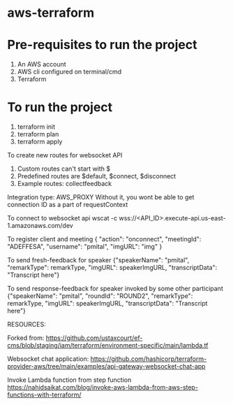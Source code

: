 # aws-terraform

# Pre-requisites to run the project
1. An AWS account
2. AWS cli configured on terminal/cmd
3. Terraform


# To run the project
1. terraform init
2. terraform plan
3. terraform apply
    

To create new routes for websocket API
1. Custom routes can't start with $ 
2. Predefined routes are $default, $connect, $disconnect
3. Example routes: collectfeedback


Integration type: AWS_PROXY 
Without it, you wont be able to get connection ID as a part of requestContext

To connect to websocket api
wscat -c wss://<API_ID>.execute-api.us-east-1.amazonaws.com/dev


To register client and meeting
{ "action": "onconnect", "meetingId": "ADEFFESA", "username": "pmital", "imgURL": "img" }

To send fresh-feedback for speaker
{"speakerName": "pmital", "remarkType": remarkType, "imgURL": speakerImgURL, "transcriptData": "Transcript here"}

To send response-feedback for speaker invoked by some other participant
{"speakerName": "pmital", "roundId": "ROUND2", "remarkType": remarkType, "imgURL": speakerImgURL, "transcriptData": "Transcript here"}

RESOURCES:

Forked from: 
https://github.com/ustaxcourt/ef-cms/blob/staging/iam/terraform/environment-specific/main/lambda.tf

Websocket chat application:
https://github.com/hashicorp/terraform-provider-aws/tree/main/examples/api-gateway-websocket-chat-app

Invoke Lambda function from step function
https://nahidsaikat.com/blog/invoke-aws-lambda-from-aws-step-functions-with-terraform/



